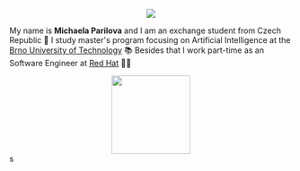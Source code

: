 <!-- Open Source Software - Assignment n. 1 -->
<!-- Michaela Parilova - 5.9.2024 -->

<p align="center">
    <img src="https://capsule-render.vercel.app/api?type=waving&height=200&color=gradient&text=Hi%20everyone!😊&textBg=false&fontSize=52&animation=twinkling"/>
</p>

My name is **Michaela Parilova** and I am an exchange student from Czech Republic 👋 I study master's program focusing on Artificial Intelligence at the [Brno University of Technology](https://www.vut.cz/en/) 📚 Besides that I work part-time as an Software Engineer at [Red Hat](https://www.redhat.com/en) 👩‍💻

<center>
    <img height="140" src="https://media.tenor.com/JL0YrycH2gkAAAAj/peach-goma-crate-orange.gif"/>
</center>
s
